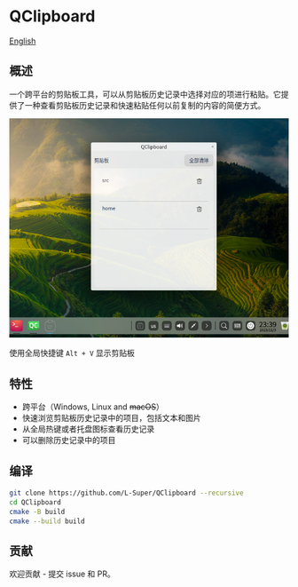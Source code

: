 # QClipboard

[English](README.md)

## 概述

一个跨平台的剪贴板工具，可以从剪贴板历史记录中选择对应的项进行粘贴。它提供了一种查看剪贴板历史记录和快速粘贴任何以前复制的内容的简便方式。

![screenshot](images/screenshot1.png)

使用全局快捷键 `Alt + V` 显示剪贴板

## 特性

+ 跨平台（Windows, Linux and ~~macOS~~）
+ 快速浏览剪贴板历史记录中的项目，包括文本和图片
+ 从全局热键或者托盘图标查看历史记录
+ 可以删除历史记录中的项目

## 编译
```bash
git clone https://github.com/L-Super/QClipboard --recursive
cd QClipboard
cmake -B build
cmake --build build
```

## 贡献

欢迎贡献 - 提交 issue 和 PR。